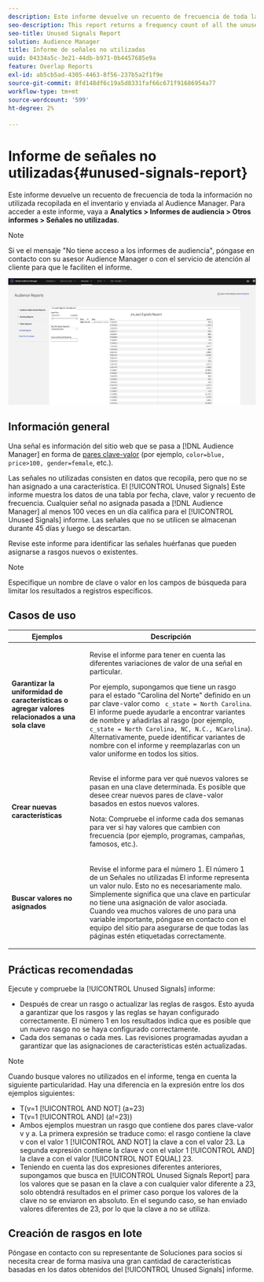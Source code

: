 ```yaml
---
description: Este informe devuelve un recuento de frecuencia de toda la información no utilizada recopilada en el inventario y enviada al Audience Manager.
seo-description: This report returns a frequency count of all the unused information collected on your inventory and sent to Audience Manager.
seo-title: Unused Signals Report
solution: Audience Manager
title: Informe de señales no utilizadas
uuid: 04334a5c-3e21-44db-b971-0b4457685e9a
feature: Overlap Reports
exl-id: ab5cb5ad-4305-4463-8f56-237b5a2f1f9e
source-git-commit: 8fd148df6c19a5d8331faf66c671f91686954a77
workflow-type: tm+mt
source-wordcount: '599'
ht-degree: 2%

---
```


# Informe de señales no utilizadas{#unused-signals-report}

Este informe devuelve un recuento de frecuencia de toda la información no utilizada recopilada en el inventario y enviada al Audience Manager. Para acceder a este informe, vaya a **Analytics > Informes de audiencia > Otros informes > Señales no utilizadas**.

>[!NOTE]
>
>Si ve el mensaje &quot;No tiene acceso a los informes de audiencia&quot;, póngase en contacto con su asesor Audience Manager o con el servicio de atención al cliente para que le faciliten el informe.

![Captura de pantalla del informe Señales no utilizadas](/help/using/reporting/dynamic-reports/assets/unused-signals.png)

## Información general

Una señal es información del sitio web que se pasa a [!DNL Audience Manager] en forma de [pares clave-valor](../../reference/key-value-pairs-explained.md) (por ejemplo, `color=blue, price>100, gender=female`, etc.).

Las señales no utilizadas consisten en datos que recopila, pero que no se han asignado a una característica. El [!UICONTROL Unused Signals] Este informe muestra los datos de una tabla por fecha, clave, valor y recuento de frecuencia. Cualquier señal no asignada pasada a [!DNL Audience Manager] al menos 100 veces en un día califica para el [!UICONTROL Unused Signals] informe. Las señales que no se utilicen se almacenan durante 45 días y luego se descartan.

Revise este informe para identificar las señales huérfanas que pueden asignarse a rasgos nuevos o existentes.

>[!NOTE]
>
>Especifique un nombre de clave o valor en los campos de búsqueda para limitar los resultados a registros específicos.

## Casos de uso

<table id="table_E5EE0EC078E14EF4B197243488517A2D"> 
 <thead> 
  <tr> 
   <th colname="col1" class="entry"> Ejemplos </th> 
   <th colname="col2" class="entry"> Descripción </th> 
  </tr> 
 </thead>
 <tbody> 
  <tr> 
   <td colname="col1"> <p><b>Garantizar la uniformidad de características o agregar valores relacionados a una sola clave</b> </p> </td> 
   <td colname="col2"> <p>Revise el informe para tener en cuenta las diferentes variaciones de valor de una señal en particular. </p> <p>Por ejemplo, supongamos que tiene un rasgo para el estado "Carolina del Norte" definido en un par clave-valor como <code> c_state = North Carolina</code>. El informe puede ayudarle a encontrar variantes de nombre y añadirlas al rasgo (por ejemplo, <code> c_state = North Carolina, NC, N.C., NCarolina</code>). Alternativamente, puede identificar variantes de nombre con el informe y reemplazarlas con un valor uniforme en todos los sitios. </p> <p> </p> </td> 
  </tr> 
  <tr> 
   <td colname="col1"> <p><b>Crear nuevas características</b> </p> </td> 
   <td colname="col2"> <p>Revise el informe para ver qué nuevos valores se pasan en una clave determinada. Es posible que desee crear nuevos pares de clave-valor basados en estos nuevos valores. </p> <p> <p>Nota: Compruebe el informe cada dos semanas para ver si hay valores que cambien con frecuencia (por ejemplo, programas, campañas, famosos, etc.). </p> </p> </td> 
  </tr> 
  <tr> 
   <td colname="col1"> <p><b>Buscar valores no asignados</b> </p> </td> 
   <td colname="col2"> <p>Revise el informe para el número 1. El número 1 de un <span class="wintitle"> Señales no utilizadas</span> El informe representa un valor nulo. Esto no es necesariamente malo. Simplemente significa que una clave en particular no tiene una asignación de valor asociada. Cuando vea muchos valores de uno para una variable importante, póngase en contacto con el equipo del sitio para asegurarse de que todas las páginas estén etiquetadas correctamente. </p> </td> 
  </tr> 
 </tbody> 
</table>

## Prácticas recomendadas

Ejecute y compruebe la [!UICONTROL Unused Signals] informe:

* Después de crear un rasgo o actualizar las reglas de rasgos. Esto ayuda a garantizar que los rasgos y las reglas se hayan configurado correctamente. El número 1 en los resultados indica que es posible que un nuevo rasgo no se haya configurado correctamente.
* Cada dos semanas o cada mes. Las revisiones programadas ayudan a garantizar que las asignaciones de características estén actualizadas.

>[!NOTE]
>
>Cuando busque valores no utilizados en el informe, tenga en cuenta la siguiente particularidad. Hay una diferencia en la expresión entre los dos ejemplos siguientes:

* T(v=1 [!UICONTROL AND NOT] (a=23)
* T(v=1 [!UICONTROL AND] (a!=23))
* Ambos ejemplos muestran un rasgo que contiene dos pares clave-valor v y a. La primera expresión se traduce como: el rasgo contiene la clave v con el valor 1 [!UICONTROL AND NOT] la clave a con el valor 23. La segunda expresión contiene la clave v con el valor 1 [!UICONTROL AND] la clave a con el valor [!UICONTROL NOT EQUAL] 23.
* Teniendo en cuenta las dos expresiones diferentes anteriores, supongamos que busca en [!UICONTROL Unused Signals Report] para los valores que se pasan en la clave a con cualquier valor diferente a 23, solo obtendrá resultados en el primer caso porque los valores de la clave no se enviaron en absoluto. En el segundo caso, se han enviado valores diferentes de 23, por lo que la clave a no se utiliza.

## Creación de rasgos en lote

Póngase en contacto con su representante de Soluciones para socios si necesita crear de forma masiva una gran cantidad de características basadas en los datos obtenidos del [!UICONTROL Unused Signals] informe.
